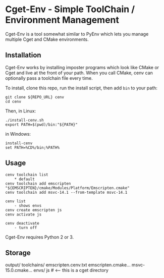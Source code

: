 # Cget-Env - Simple ToolChain / Environment Management

Cget-Env is a tool somewhat similar to PyEnv which lets you manage multiple Cget and CMake environments.

## Installation

Cget-Env works by installing imposter programs which look like CMake or Cget and live at the front of your path. When you call CMake, cenv can optionally pass a toolchain file every time.

To install, clone this repo, run the install script, then add `bin` to your path:

    git clone ${REPO_URL} cenv
    cd cenv

Then, in Linux:

    ./install-cenv.sh
    export PATH=$(pwd)/bin:"${PATH}"

in Windows:

    install-cenv
    set PATH=%CD%/bin;%PATH%


## Usage


    cenv toolchain list
        * default
    cenv toolchain add emscripten "${EMSCRIPTEN}/cmake/Modules/Platform/Emscripten.cmake"
    cenv toolchain add msvc-14.1 --from-template msvc-14.1

    cenv list
        - shows envs
    cenv create emscripten js
    cenv activate js

    cenv deactivate
        - turn off

Cget-Env requires Python 2 or 3.


## Storage

output/
    toolchains/
        emscripten.cenv.txt
        emscripten.cmake...
        msvc-15.0.cmake...
    envs/
        js  # <-- this is a cget directory


